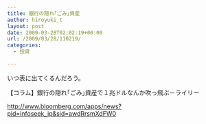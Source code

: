 ```yaml
---
title: 銀行の隠れ｢ごみ｣資産
author: hiroyuki_t
layout: post
date: 2009-03-28T02:02:19+00:00
url: /2009/03/28/110219/
categories:
  - 投資

---
```

<div class="section">
  <p>
    いつ表に出てくるんだろう。
  </p>
  
  <p>
  </p>
  
  <p>
    【コラム】銀行の隠れ｢ごみ｣資産で１兆ドルなんか吹っ飛ぶ－ライリー
  </p>
  
  <p>
    <a href="http://www.bloomberg.com/apps/news?pid=infoseek_jp&#038;sid=awdRrsmXdFW0" target="_blank">http://www.bloomberg.com/apps/news?pid=infoseek_jp&sid=awdRrsmXdFW0</a>
  </p>
</div>